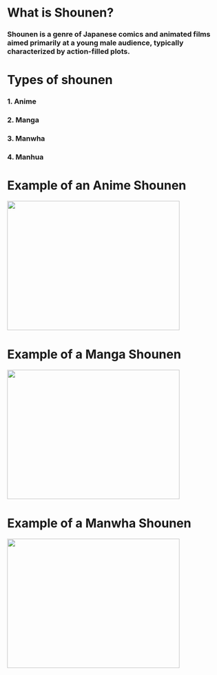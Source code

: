 # __What is Shounen?__
### Shounen is a genre of Japanese comics and animated films aimed primarily at a young male audience, typically characterized by action-filled plots.
# __Types of shounen__
### 1. Anime
### 2. Manga
### 3. Manwha
### 4. Manhua
# Example of an Anime Shounen
<img src="https://user-images.githubusercontent.com/118231407/203192996-a42dc19a-b2f2-4cbf-a9ef-d750f1171b9c.png" data-canonical-src="https://user-images.githubusercontent.com/118231407/203192996-a42dc19a-b2f2-4cbf-a9ef-d750f1171b9c.png" width="400" height="300" />

# Example of a Manga Shounen 
<img src="https://user-images.githubusercontent.com/118231407/202327041-7f150459-0a96-4895-88fc-a0f53bdb8886.png" data-canonical-src="https://user-images.githubusercontent.com/118231407/202327041-7f150459-0a96-4895-88fc-a0f53bdb8886.png" width="400" height="300" />

# __Example of a Manwha Shounen__
<img src="https://user-images.githubusercontent.com/118231407/203190668-f1d40d48-4276-4232-86e8-fdf2fc4ef414.png" data-canonical-src="https://user-images.githubusercontent.com/118231407/203190668-f1d40d48-4276-4232-86e8-fdf2fc4ef414.png" width="400" height="300" />

